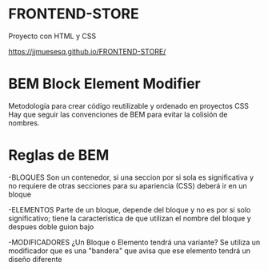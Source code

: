 # FRONTEND-STORE
Proyecto con HTML y CSS

https://jjmuesesq.github.io/FRONTEND-STORE/

# BEM Block Element Modifier

Metodología para crear código reutilizable y ordenado en proyectos CSS
Hay que seguir las convenciones de BEM para evitar la colisión de nombres.

# Reglas de BEM

-BLOQUES
Son un contenedor, si una seccion por si sola es significativa y no requiere de otras secciones para su apariencia (CSS) deberá ir en un bloque

-ELEMENTOS
Parte de un bloque, depende del bloque y no es por si solo significativo; tiene la característica de que utilizan el nombre del bloque y despues 
doble guion bajo 

-MODIFICADORES
¿Un Bloque o Elemento tendrá una variante? Se utiliza un modificador que es una "bandera" que avisa que ese elemento tendrá un diseño diferente
 
